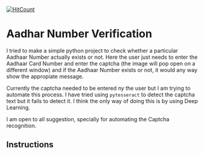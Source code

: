 [![HitCount](http://hits.dwyl.io/debdutgoswami/aadhaar-verification.svg)](http://hits.dwyl.io/debdutgoswami/aadhaar-verification)

# Aadhar Number Verification

I tried to make a simple python project to check whether a particular Aadhaar Number actually exists or not. Here the user just needs to enter the Aadhaar Card Number and enter the captcha (the image will pop open on a different window) and if the Aadhaar Number exists or not, it would any way show the appropiate message.

Currently the captcha needed to be entered ny the user but I am trying to automate this process. I have tried using ```pytesseract``` to detect the captcha text but it fails to detect it. I think the only way of doing this is by using Deep Learning.

I am open to all suggestion, specially for automating the Captcha recognition.

## Instructions

